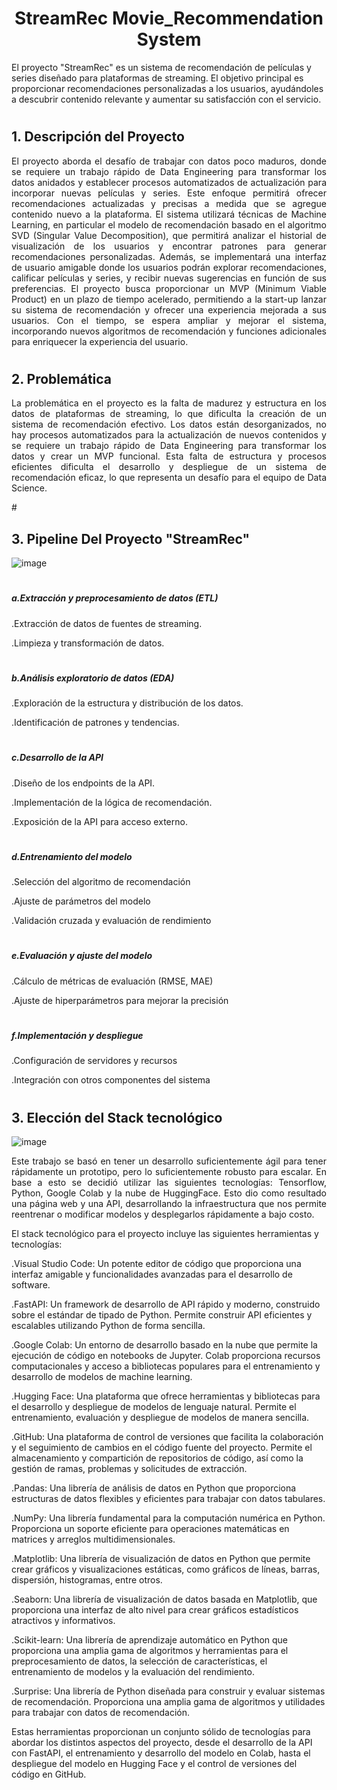  # <h1 align="center"> StreamRec Movie_Recommendation System</h1>
El proyecto "StreamRec" es un sistema de recomendación de películas y series diseñado para plataformas de streaming. El objetivo principal es proporcionar recomendaciones personalizadas a los usuarios, ayudándoles a descubrir contenido relevante y aumentar su satisfacción con el servicio.


# <h2 align='left'> 1. Descripción del Proyecto</h2>

<p align="justify">
El proyecto aborda el desafío de trabajar con datos poco maduros, donde se requiere un trabajo rápido de Data Engineering para transformar los datos anidados y establecer procesos automatizados de actualización para incorporar nuevas películas y series. Este enfoque permitirá ofrecer recomendaciones actualizadas y precisas a medida que se agregue contenido nuevo a la plataforma.
El sistema utilizará técnicas de Machine Learning, en particular el modelo de recomendación basado en el algoritmo SVD (Singular Value Decomposition), que permitirá analizar el historial de visualización de los usuarios y encontrar patrones para generar recomendaciones personalizadas. Además, se implementará una interfaz de usuario amigable donde los usuarios podrán explorar recomendaciones, calificar películas y series, y recibir nuevas sugerencias en función de sus preferencias.
El proyecto busca proporcionar un MVP (Minimum Viable Product) en un plazo de tiempo acelerado, permitiendo a la start-up lanzar su sistema de recomendación y ofrecer una experiencia mejorada a sus usuarios. Con el tiempo, se espera ampliar y mejorar el sistema, incorporando nuevos algoritmos de recomendación y funciones adicionales para enriquecer la experiencia del usuario.
</p>

# <h2 align='left'> 2. Problemática</h2>

<p align="justify">
La problemática en el proyecto es la falta de madurez y estructura en los datos de plataformas de streaming, lo que dificulta la creación de un sistema de recomendación efectivo. Los datos están desorganizados, no hay procesos automatizados para la actualización de nuevos contenidos y se requiere un trabajo rápido de Data Engineering para transformar los datos y crear un MVP funcional. Esta falta de estructura y procesos eficientes dificulta el desarrollo y despliegue de un sistema de recomendación eficaz, lo que representa un desafío para el equipo de Data Science.
</p>
# <h2 align='left'> 3. Pipeline Del Proyecto "StreamRec"</h2>

![image](https://github.com/DavidHospinal/StreamRec_Movie_Recommendation_System-/assets/73408508/54424acd-0da0-4a2e-8adc-e7ac93e1d8e6)

# <h5 align='left'> a.Extracción y preprocesamiento de datos (ETL)</h5>
 
.Extracción de datos de fuentes de streaming.
 
.Limpieza y transformación de datos.
 
# <h5 align='left'> b.Análisis exploratorio de datos (EDA)</h5>
 
.Exploración de la estructura y distribución de los datos.
 
.Identificación de patrones y tendencias.

# <h5 align='left'> c.Desarrollo de la API</h5>
 
.Diseño de los endpoints de la API.
 
.Implementación de la lógica de recomendación.
 
.Exposición de la API para acceso externo.
 
# <h5 align='left'> d.Entrenamiento del modelo</h5>
 
.Selección del algoritmo de recomendación
 
.Ajuste de parámetros del modelo
 
.Validación cruzada y evaluación de rendimiento
 
# <h5 align='left'> e.Evaluación y ajuste del modelo</h5>
 
.Cálculo de métricas de evaluación (RMSE, MAE)
 
.Ajuste de hiperparámetros para mejorar la precisión
 
# <h5 align='left'> f.Implementación y despliegue</h5>
 
.Configuración de servidores y recursos
 
.Integración con otros componentes del sistema

# <h2 align='left'> 3. Elección del Stack tecnológico </h2>

![image](https://github.com/DavidHospinal/StreamRec_Movie_Recommendation_System-/assets/73408508/eda54f38-5699-4675-88bb-3646a53120a2)

<p align="justify">
Este trabajo se basó en tener un desarrollo suficientemente ágil para tener rápidamente  un prototipo, pero lo suficientemente robusto para escalar.
En base a esto se decidió utilizar las siguientes tecnologías: Tensorflow, Python, Google Colab y la nube de HuggingFace.
Esto dio como resultado una página web y una API, desarrollando la infraestructura que nos permite  reentrenar o modificar  modelos y desplegarlos rápidamente a bajo costo.
 
 El stack tecnológico para el proyecto incluye las siguientes herramientas y tecnologías:

.Visual Studio Code: Un potente editor de código que proporciona una interfaz amigable y funcionalidades avanzadas para el desarrollo de software.

.FastAPI: Un framework de desarrollo de API rápido y moderno, construido sobre el estándar de tipado de Python. Permite construir API eficientes y escalables utilizando Python de forma sencilla.

.Google Colab: Un entorno de desarrollo basado en la nube que permite la ejecución de código en notebooks de Jupyter. Colab proporciona recursos computacionales y acceso a bibliotecas populares para el entrenamiento y desarrollo de modelos de machine learning.

.Hugging Face: Una plataforma que ofrece herramientas y bibliotecas para el desarrollo y despliegue de modelos de lenguaje natural. Permite el entrenamiento, evaluación y despliegue de modelos de manera sencilla.

.GitHub: Una plataforma de control de versiones que facilita la colaboración y el seguimiento de cambios en el código fuente del proyecto. Permite el almacenamiento y compartición de repositorios de código, así como la gestión de ramas, problemas y solicitudes de extracción.
 
.Pandas: Una librería de análisis de datos en Python que proporciona estructuras de datos flexibles y eficientes para trabajar con datos tabulares.

.NumPy: Una librería fundamental para la computación numérica en Python. Proporciona un soporte eficiente para operaciones matemáticas en matrices y arreglos multidimensionales.

.Matplotlib: Una librería de visualización de datos en Python que permite crear gráficos y visualizaciones estáticas, como gráficos de líneas, barras, dispersión, histogramas, entre otros.

.Seaborn: Una librería de visualización de datos basada en Matplotlib, que proporciona una interfaz de alto nivel para crear gráficos estadísticos atractivos y informativos.

.Scikit-learn: Una librería de aprendizaje automático en Python que proporciona una amplia gama de algoritmos y herramientas para el preprocesamiento de datos, la selección de características, el entrenamiento de modelos y la evaluación del rendimiento.

.Surprise: Una librería de Python diseñada para construir y evaluar sistemas de recomendación. Proporciona una amplia gama de algoritmos y utilidades para trabajar con datos de recomendación.

Estas herramientas proporcionan un conjunto sólido de tecnologías para abordar los distintos aspectos del proyecto, desde el desarrollo de la API con FastAPI, el entrenamiento y desarrollo del modelo en Colab, hasta el despliegue del modelo en Hugging Face y el control de versiones del código en GitHub.
</p>
 

